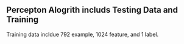 ## Percepton Alogrith includs Testing Data and Training

Training data incldue 792 example, 1024 feature, and 1 label.


###
